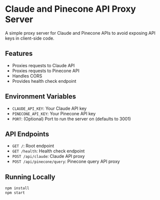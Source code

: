 # Claude and Pinecone API Proxy Server

A simple proxy server for Claude and Pinecone APIs to avoid exposing API keys in client-side code.

## Features

- Proxies requests to Claude API
- Proxies requests to Pinecone API
- Handles CORS
- Provides health check endpoint

## Environment Variables

- `CLAUDE_API_KEY`: Your Claude API key
- `PINECONE_API_KEY`: Your Pinecone API key
- `PORT`: (Optional) Port to run the server on (defaults to 3001)

## API Endpoints

- `GET /`: Root endpoint
- `GET /health`: Health check endpoint
- `POST /api/claude`: Claude API proxy
- `POST /api/pinecone/query`: Pinecone query API proxy

## Running Locally

```bash
npm install
npm start
```
